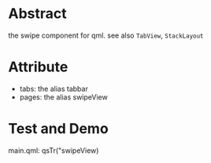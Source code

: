 # Abstract
the swipe component for qml. see also `TabView`, `StackLayout`  

# Attribute
* tabs: the alias tabbar  
* pages: the alias swipeView  

# Test and Demo
main.qml: qsTr("swipeView)  
</br>